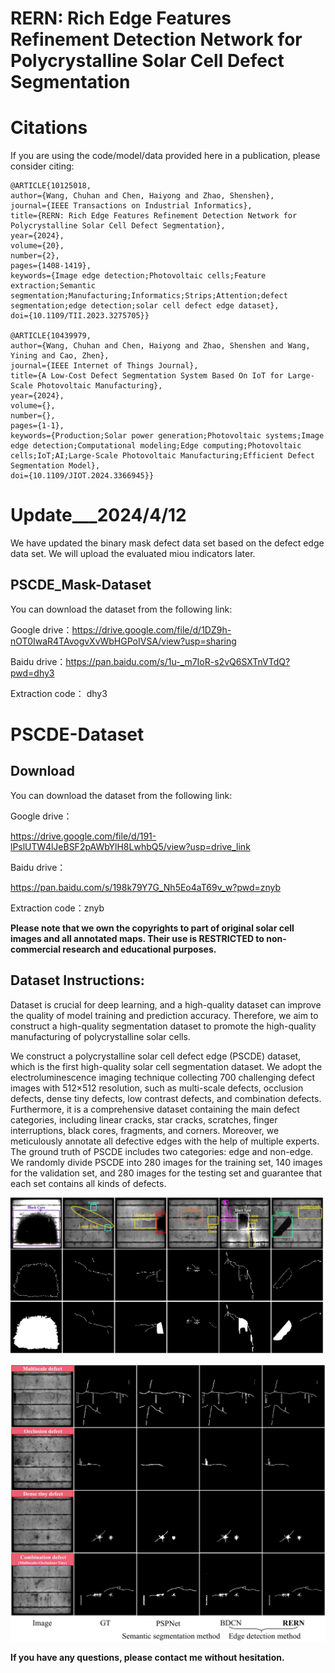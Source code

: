 # RERN: Rich Edge Features Refinement Detection Network for Polycrystalline Solar Cell Defect Segmentation

# Citations

If you are using the code/model/data provided here in a publication, please consider citing:

   ```
   @ARTICLE{10125018,
  author={Wang, Chuhan and Chen, Haiyong and Zhao, Shenshen},
  journal={IEEE Transactions on Industrial Informatics}, 
  title={RERN: Rich Edge Features Refinement Detection Network for Polycrystalline Solar Cell Defect Segmentation}, 
  year={2024},
  volume={20},
  number={2},
  pages={1408-1419},
  keywords={Image edge detection;Photovoltaic cells;Feature extraction;Semantic segmentation;Manufacturing;Informatics;Strips;Attention;defect segmentation;edge detection;solar cell defect edge dataset},
  doi={10.1109/TII.2023.3275705}}

@ARTICLE{10439979,
  author={Wang, Chuhan and Chen, Haiyong and Zhao, Shenshen and Wang, Yining and Cao, Zhen},
  journal={IEEE Internet of Things Journal}, 
  title={A Low-Cost Defect Segmentation System Based On IoT for Large-Scale Photovoltaic Manufacturing}, 
  year={2024},
  volume={},
  number={},
  pages={1-1},
  keywords={Production;Solar power generation;Photovoltaic systems;Image edge detection;Computational modeling;Edge computing;Photovoltaic cells;IoT;AI;Large-Scale Photovoltaic Manufacturing;Efficient Defect Segmentation Model},
  doi={10.1109/JIOT.2024.3366945}}
```

# Update___2024/4/12
We have updated the binary mask defect data set based on the defect edge data set. We will upload the evaluated miou indicators later.
## PSCDE_Mask-Dataset
You can download the dataset from the following link:

Google drive：https://drive.google.com/file/d/1DZ9h-nOT0IwaR4TAvogvXvWbHGPoIVSA/view?usp=sharing

Baidu drive：https://pan.baidu.com/s/1u-_m7IoR-s2vQ6SXTnVTdQ?pwd=dhy3 

Extraction code： dhy3


# PSCDE-Dataset
## Download
You can download the dataset from the following link:

Google drive：

https://drive.google.com/file/d/191-lPslUTW4lJeBSF2pAWbYlH8LwhbQ5/view?usp=drive_link

Baidu drive：

https://pan.baidu.com/s/198k79Y7G_Nh5Eo4aT69v_w?pwd=znyb 

Extraction code：znyb 


**Please note that we own the copyrights to part of original solar cell images and all annotated maps. Their use is RESTRICTED to non-commercial research and educational purposes.**

## Dataset Instructions:
Dataset is crucial for deep learning, and a high-quality dataset can improve the quality of model training and prediction accuracy. Therefore, we aim to construct a high-quality segmentation dataset to promote the high-quality manufacturing of polycrystalline solar cells.

  We construct a polycrystalline solar cell defect edge (PSCDE) dataset, which is the first high-quality solar cell segmentation dataset. We adopt the electroluminescence imaging technique collecting 700 challenging defect images with 512×512 resolution, such as multi-scale defects, occlusion defects, dense tiny defects, low contrast defects, and combination defects. Furthermore, it is a comprehensive dataset containing the main defect categories, including linear cracks, star cracks, scratches, finger interruptions, black cores, fragments, and corners. Moreover, we meticulously annotate all defective edges with the help of multiple experts. The ground truth of PSCDE includes two categories: edge and non-edge. We randomly divide PSCDE into 280 images for the training set, 140 images for the validation set, and 280 images for the testing set and guarantee that each set contains all kinds of defects.


![image](https://github.com/wch313/PSCDE-Dataset/blob/main/PSCDE.png)

![image](https://github.com/wch313/PSCDE-Dataset/blob/main/Figure1.jpg)









**If you have any questions, please contact me without hesitation.**
